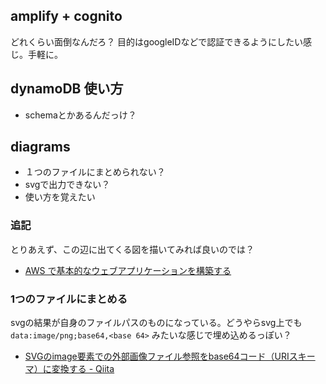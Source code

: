 ## amplify + cognito

どれくらい面倒なんだろ？
目的はgoogleIDなどで認証できるようにしたい感じ。手軽に。

## dynamoDB 使い方

- schemaとかあるんだっけ？

## diagrams

- １つのファイルにまとめられない？
- svgで出力できない？
- 使い方を覚えたい

### 追記

とりあえず、この辺に出てくる図を描いてみれば良いのでは？

- [AWS で基本的なウェブアプリケーションを構築する](https://aws.amazon.com/jp/getting-started/hands-on/build-web-app-s3-lambda-api-gateway-dynamodb/?sc_icampaign=acq_jp_getting-started-handson-202010-build-web-app-s3-lambda-api-gateway-dynamodb&sc_language=jp&sc_icontent=awssm-6336&sc_iplace=ribbon&trk=ha_ribbon_acq_jp_getting-started-handson-202010-build-web-app-s3-lambda-api-gateway-dynamodb)

### 1つのファイルにまとめる

svgの結果が自身のファイルパスのものになっている。どうやらsvg上でも `data:image/png;base64,<base 64>` みたいな感じで埋め込めるっぽい？

- [SVGのimage要素での外部画像ファイル参照をbase64コード（URIスキーマ）に変換する - Qiita](https://qiita.com/j8takagi/items/96fe243b99d95f04ff24)